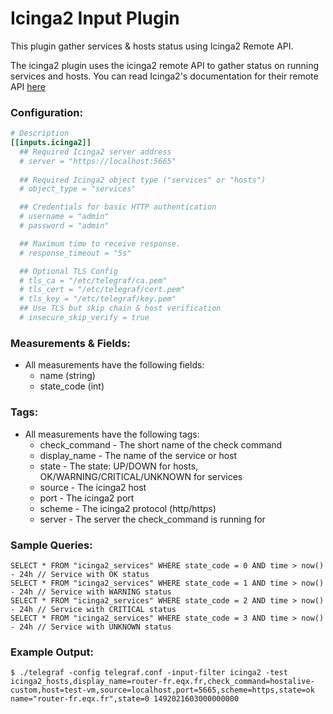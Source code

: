 # Icinga2 Input Plugin

This plugin gather services & hosts status using Icinga2 Remote API.

The icinga2 plugin uses the icinga2 remote API to gather status on running
services and hosts. You can read Icinga2's documentation for their remote API
[here](https://docs.icinga.com/icinga2/latest/doc/module/icinga2/chapter/icinga2-api)

### Configuration:

```toml
# Description
[[inputs.icinga2]]
  ## Required Icinga2 server address
  # server = "https://localhost:5665"
  
  ## Required Icinga2 object type ("services" or "hosts")
  # object_type = "services"

  ## Credentials for basic HTTP authentication
  # username = "admin"
  # password = "admin"

  ## Maximum time to receive response.
  # response_timeout = "5s"

  ## Optional TLS Config
  # tls_ca = "/etc/telegraf/ca.pem"
  # tls_cert = "/etc/telegraf/cert.pem"
  # tls_key = "/etc/telegraf/key.pem"
  ## Use TLS but skip chain & host verification
  # insecure_skip_verify = true
```

### Measurements & Fields:

- All measurements have the following fields:
    - name (string)
    - state_code (int)

### Tags:

- All measurements have the following tags:
    - check_command - The short name of the check command
    - display_name - The name of the service or host
    - state - The state: UP/DOWN for hosts, OK/WARNING/CRITICAL/UNKNOWN for services
    - source - The icinga2 host
    - port - The icinga2 port
    - scheme - The icinga2 protocol (http/https)
    - server - The server the check_command is running for

### Sample Queries:

```
SELECT * FROM "icinga2_services" WHERE state_code = 0 AND time > now() - 24h // Service with OK status
SELECT * FROM "icinga2_services" WHERE state_code = 1 AND time > now() - 24h // Service with WARNING status
SELECT * FROM "icinga2_services" WHERE state_code = 2 AND time > now() - 24h // Service with CRITICAL status
SELECT * FROM "icinga2_services" WHERE state_code = 3 AND time > now() - 24h // Service with UNKNOWN status
```

### Example Output:

```
$ ./telegraf -config telegraf.conf -input-filter icinga2 -test
icinga2_hosts,display_name=router-fr.eqx.fr,check_command=hostalive-custom,host=test-vm,source=localhost,port=5665,scheme=https,state=ok name="router-fr.eqx.fr",state=0 1492021603000000000
```
